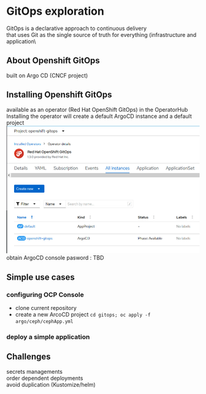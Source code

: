 # GitOps exploration
GitOps is a declarative approach to continuous delivery\
that uses Git as the single source of truth for everything (infrastructure and application\
## About Openshift GitOps
built on Argo CD (CNCF project)
## Installing Openshift GitOps
available as an operator (Red Hat OpenShift GitOps) in the OperatorHub\
Installing the operator will create a default ArgoCD instance and a default project\
![Image](./images/init.jpg)
obtain ArgoCD console pasword : TBD

## Simple use cases
### configuring OCP Console
- clone current repository
- create a new ArcoCD project
`cd gitops; oc apply -f argo/ceph/cephApp.yml`
### deploy a simple application
## Challenges
secrets managements\
order dependent deployments\
avoid duplication (Kustomize/helm)
